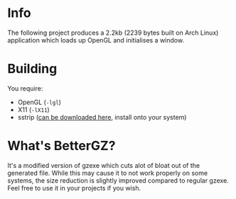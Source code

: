 # Info
The following project produces a 2.2kb (2239 bytes built on Arch Linux) application which loads up OpenGL and initialises a window. 

# Building
You require:

- OpenGL (`-lgl`)
- X11 (`-lX11`)
- sstrip ([can be downloaded here](https://github.com/aunali1/super-strip), install onto your system)

# What's BetterGZ?

It's a modified version of gzexe which cuts alot of bloat out of the generated file. While this may cause it to not work properly on some systems, the size reduction is slightly improved compared to regular gzexe. Feel free to use it in your projects if you wish.
